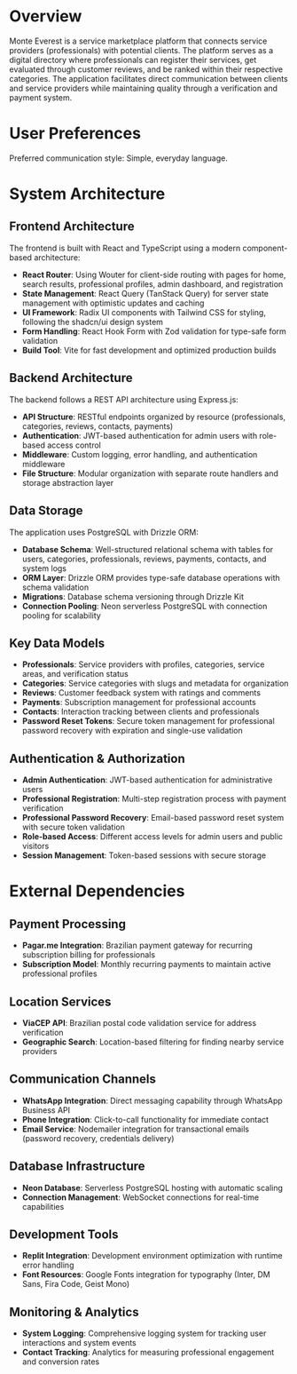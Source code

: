 # Overview

Monte Everest is a service marketplace platform that connects service providers (professionals) with potential clients. The platform serves as a digital directory where professionals can register their services, get evaluated through customer reviews, and be ranked within their respective categories. The application facilitates direct communication between clients and service providers while maintaining quality through a verification and payment system.

# User Preferences

Preferred communication style: Simple, everyday language.

# System Architecture

## Frontend Architecture

The frontend is built with React and TypeScript using a modern component-based architecture:

- **React Router**: Using Wouter for client-side routing with pages for home, search results, professional profiles, admin dashboard, and registration
- **State Management**: React Query (TanStack Query) for server state management with optimistic updates and caching
- **UI Framework**: Radix UI components with Tailwind CSS for styling, following the shadcn/ui design system
- **Form Handling**: React Hook Form with Zod validation for type-safe form validation
- **Build Tool**: Vite for fast development and optimized production builds

## Backend Architecture

The backend follows a REST API architecture using Express.js:

- **API Structure**: RESTful endpoints organized by resource (professionals, categories, reviews, contacts, payments)
- **Authentication**: JWT-based authentication for admin users with role-based access control
- **Middleware**: Custom logging, error handling, and authentication middleware
- **File Structure**: Modular organization with separate route handlers and storage abstraction layer

## Data Storage

The application uses PostgreSQL with Drizzle ORM:

- **Database Schema**: Well-structured relational schema with tables for users, categories, professionals, reviews, payments, contacts, and system logs
- **ORM Layer**: Drizzle ORM provides type-safe database operations with schema validation
- **Migrations**: Database schema versioning through Drizzle Kit
- **Connection Pooling**: Neon serverless PostgreSQL with connection pooling for scalability

## Key Data Models

- **Professionals**: Service providers with profiles, categories, service areas, and verification status
- **Categories**: Service categories with slugs and metadata for organization
- **Reviews**: Customer feedback system with ratings and comments
- **Payments**: Subscription management for professional accounts
- **Contacts**: Interaction tracking between clients and professionals
- **Password Reset Tokens**: Secure token management for professional password recovery with expiration and single-use validation

## Authentication & Authorization

- **Admin Authentication**: JWT-based authentication for administrative users
- **Professional Registration**: Multi-step registration process with payment verification
- **Professional Password Recovery**: Email-based password reset system with secure token validation
- **Role-based Access**: Different access levels for admin users and public visitors
- **Session Management**: Token-based sessions with secure storage

# External Dependencies

## Payment Processing
- **Pagar.me Integration**: Brazilian payment gateway for recurring subscription billing for professionals
- **Subscription Model**: Monthly recurring payments to maintain active professional profiles

## Location Services
- **ViaCEP API**: Brazilian postal code validation service for address verification
- **Geographic Search**: Location-based filtering for finding nearby service providers

## Communication Channels
- **WhatsApp Integration**: Direct messaging capability through WhatsApp Business API
- **Phone Integration**: Click-to-call functionality for immediate contact
- **Email Service**: Nodemailer integration for transactional emails (password recovery, credentials delivery)

## Database Infrastructure
- **Neon Database**: Serverless PostgreSQL hosting with automatic scaling
- **Connection Management**: WebSocket connections for real-time capabilities

## Development Tools
- **Replit Integration**: Development environment optimization with runtime error handling
- **Font Resources**: Google Fonts integration for typography (Inter, DM Sans, Fira Code, Geist Mono)

## Monitoring & Analytics
- **System Logging**: Comprehensive logging system for tracking user interactions and system events
- **Contact Tracking**: Analytics for measuring professional engagement and conversion rates